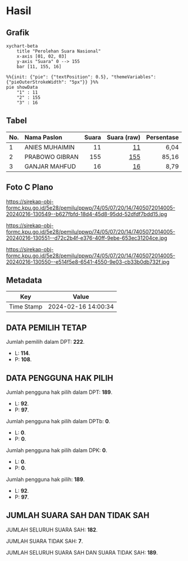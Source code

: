 # Hasil

## Grafik

```mermaid
xychart-beta
    title "Perolehan Suara Nasional"
    x-axis [01, 02, 03]
    y-axis "Suara" 0 --> 155
    bar [11, 155, 16]
```

```mermaid
%%{init: {"pie": {"textPosition": 0.5}, "themeVariables": {"pieOuterStrokeWidth": "5px"}} }%%
pie showData
    "1" : 11
    "2" : 155
    "3" : 16
```

## Tabel

| No. | Nama Paslon    | Suara | Suara (raw) | Persentase |
|:--- |:-------------- | -----:| -----------:| ----------:|
| 1   | ANIES MUHAIMIN | 11    | [11][p-1]   | 6,04       |
| 2   | PRABOWO GIBRAN | 155   | [155][p-2]  | 85,16      |
| 3   | GANJAR MAHFUD  | 16    | [16][p-3]   | 8,79       |


[p-1]: https://github.com/gigit-pemilu/pemilu-2024/blob/main/pilpres/hitung-suara/sub/74-sulawesi-tenggara/sub/05-konawe-selatan/sub/07-konda/sub/2014-lawoila/sub/005-tps/sub/paslon-1.txt
[p-2]: https://github.com/gigit-pemilu/pemilu-2024/blob/main/pilpres/hitung-suara/sub/74-sulawesi-tenggara/sub/05-konawe-selatan/sub/07-konda/sub/2014-lawoila/sub/005-tps/sub/paslon-2.txt
[p-3]: https://github.com/gigit-pemilu/pemilu-2024/blob/main/pilpres/hitung-suara/sub/74-sulawesi-tenggara/sub/05-konawe-selatan/sub/07-konda/sub/2014-lawoila/sub/005-tps/sub/paslon-3.txt

## Foto C Plano

https://sirekap-obj-formc.kpu.go.id/5e28/pemilu/ppwp/74/05/07/20/14/7405072014005-20240216-130549--b627fbfd-18d4-45d8-95dd-52dfdf7bdd15.jpg

https://sirekap-obj-formc.kpu.go.id/5e28/pemilu/ppwp/74/05/07/20/14/7405072014005-20240216-130551--d72c2b4f-e376-40ff-9ebe-653ec31204ce.jpg

https://sirekap-obj-formc.kpu.go.id/5e28/pemilu/ppwp/74/05/07/20/14/7405072014005-20240216-130550--e514f5e8-6541-4550-9e03-cb33b0db732f.jpg


## Metadata

| Key        | Value               |
| ---------- | ------------------- |
| Time Stamp | 2024-02-16 14:00:34 |


## DATA PEMILIH TETAP

Jumlah pemilih dalam DPT: **222**.
 * L: **114**.
 * P: **108**.

## DATA PENGGUNA HAK PILIH

Jumlah pengguna hak pilih dalam DPT: **189**.
 * L: **92**.
 * P: **97**.

Jumlah pengguna hak pilih dalam DPTb: **0**.
 * L: **0**.
 * P: **0**.

Jumlah pengguna hak pilih dalam DPK: **0**.
 * L: **0**.
 * P: **0**.

Jumlah pengguna hak pilih: **189**.
 * L: **92**.
 * P: **97**.

## JUMLAH SUARA SAH DAN TIDAK SAH

JUMLAH SELURUH SUARA SAH: **182**.

JUMLAH SUARA TIDAK SAH: **7**.

JUMLAH SELURUH SUARA SAH DAN SUARA TIDAK SAH: **189**.


